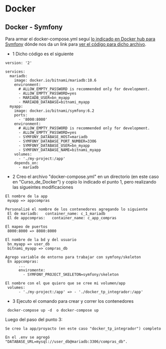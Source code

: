 # Docker

## Docker - Symfony
Para armar el docker-compose.yml seguí  [lo indicado en Docker hub para Symfony](https://hub.docker.com/r/bitnami/symfony) dónde nos da un link para [ver el código para dicho archivo](https://raw.githubusercontent.com/bitnami/containers/main/bitnami/symfony/docker-compose.yml).

- 1 Dicho código es el siguiente 
```
version: '2'

services:
  mariadb:
    image: docker.io/bitnami/mariadb:10.6
    environment:
      # ALLOW_EMPTY_PASSWORD is recommended only for development.
      - ALLOW_EMPTY_PASSWORD=yes
      - MARIADB_USER=bn_myapp
      - MARIADB_DATABASE=bitnami_myapp
  myapp:
    image: docker.io/bitnami/symfony:6.2
    ports:
      - '8000:8000'
    environment:
      # ALLOW_EMPTY_PASSWORD is recommended only for development.
      - ALLOW_EMPTY_PASSWORD=yes
      - SYMFONY_DATABASE_HOST=mariadb
      - SYMFONY_DATABASE_PORT_NUMBER=3306
      - SYMFONY_DATABASE_USER=bn_myapp
      - SYMFONY_DATABASE_NAME=bitnami_myapp
    volumes:
      - './my-project:/app'
    depends_on:
      - mariadb
```

- 2 Creo el archivo "docker-compose.yml" en un directorio (en este caso en "Curso_de_Docker") y copio lo indicado el punto 1, pero realizando las sigueintes modificaciones 

```
El nombre de la app
 myapp => appcompras
```

```
Personalizé el nombre de los contenedores agregando lo siguiente
 El de mariadb:   container_name: c_1_mariadb
 El de appcompras:   container_name: c_app_compras
```

```
El mapeo de puertos
 8000:8000 => 8080:8000
```

```
El nombre de la bd y del usuario
 bn_myapp => user_db
 bitnami_myapp => compras_db
```

```
Agrego variable de entorno para trabajar con symfony/skeleton
 En appcompras:
      ...
      enviromente:   
        - SYMFONY_PROJECT_SKELETON=symfony/skeleton
```

```
El nombre con el que quiero que se cree mi volumen/app
 volumes:
      - './my-project:/app' => - './docker_tp_integrador:/app'
```

- 3 Ejecuto el comando para crear y correr los contenedores
```
 docker-compose up -d  o docker-compose up
```

  Luego del paso del punto 3:
```
Se creo la app/proyacto (en este caso "docker_tp_integrador") completo
```
```
En el .env se agregó "DATABASE_URL=mysql://user_db@mariadb:3306/compras_db".
```